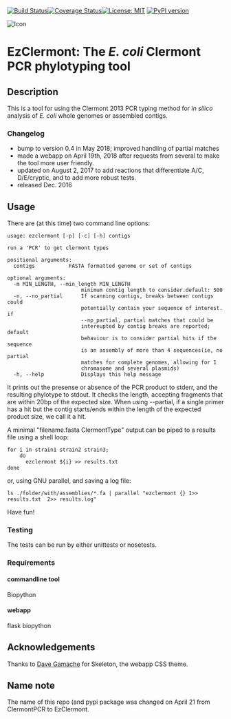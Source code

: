 [![Build Status](https://travis-ci.org/nickp60/clermontpcr.svg?branch=master)](https://travis-ci.org/nickp60/EzClermont.svg?branch=master)[![Coverage Status](https://coveralls.io/repos/github/nickp60/EzClermont/badge.svg?branch=master)](https://coveralls.io/github/nickp60/EzClermont?branch=master)[![License: MIT](https://img.shields.io/badge/License-MIT-yellow.svg)](https://opensource.org/licenses/MIT)
[![PyPI version](https://badge.fury.io/py/clermontpcr.svg)](https://badge.fury.io/py/ezclermont)

![Icon](https://github.com/nickp60/EzClermont/blob/master/icon/clermontPCR-0.png)
# EzClermont: The *E. coli* Clermont PCR phylotyping tool

## Description

This is a tool for using the Clermont 2013 PCR typing method for *in silico* analysis of *E. coli* whole genomes or assembled contigs.

### Changelog
 - bump to version 0.4 in May 2018; improved handling of partial matches
 - made a webapp on April 19th, 2018 after requests from several to make the tool more user friendly.
 - updated on August 2, 2017 to add reactions that differentiate A/C, D/E/cryptic, and to add more robust tests.
 - released Dec. 2016


## Usage
There are (at this time) two command line options:

```
usage: ezclermont [-p] [-c] [-h] contigs

run a 'PCR' to get clermont types

positional arguments:
  contigs           FASTA formatted genome or set of contigs

optional arguments:
  -m MIN_LENGTH, --min_length MIN_LENGTH
                        minimum contig length to consider.default: 500
  -n, --no_partial      If scanning contigs, breaks between contigs could
                        potentially contain your sequence of interest. if
                        --np_partial, partial matches that could be
                        intereupted by contig breaks are reported; default
                        behaviour is to consider partial hits if the sequence
                        is an assembly of more than 4 sequences(ie, no partial
                        matches for complete genomes, allowing for 1
                        chromasome and several plasmids)
  -h, --help            Displays this help message
```


It prints out the presense or absence of the PCR product to stderr, and the resulting phylotype to stdout.  It checks the length, accepting fragments that are within 20bp of the expected size.  When using --partial, if a single primer has a hit but the contig starts/ends within the length of the expected product size, we call it a hit.

A minimal "filename.fasta    ClermontType" output can be piped to a results file using a shell loop:

```
for i in strain1 strain2 strain3;
	do
	  ezclermont ${i} >> results.txt
done
```
or, using GNU parallel, and saving a log file:
```
ls ./folder/with/assemblies/*.fa | parallel "ezclermont {} 1>> results.txt  2>> results.log"
```


Have fun!


### Testing
The tests can be run by either unittests or nosetests.

### Requirements
#### commandline tool
Biopython
#### webapp
flask
biopython


## Acknowledgements
Thanks to [Dave Gamache]( https://github.com/dhg/Skeleton) for Skeleton, the webapp CSS theme.

## Name note
The name of this repo (and pypi package was changed on April 21 from ClermontPCR to EzClermont.
